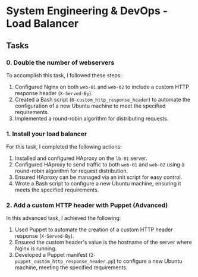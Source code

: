 # System Engineering & DevOps - Load Balancer

## Tasks

### 0. Double the number of webservers

To accomplish this task, I followed these steps:

1. Configured Nginx on both `web-01` and `web-02` to include a custom HTTP response header (`X-Served-By`).
2. Created a Bash script (`0-custom_http_response_header`) to automate the configuration of a new Ubuntu machine to meet the specified requirements.
3. Implemented a round-robin algorithm for distributing requests.

### 1. Install your load balancer

For this task, I completed the following actions:

1. Installed and configured HAproxy on the `lb-01` server.
2. Configured HAproxy to send traffic to both `web-01` and `web-02` using a round-robin algorithm for request distribution.
3. Ensured HAproxy can be managed via an init script for easy control.
4. Wrote a Bash script to configure a new Ubuntu machine, ensuring it meets the specified requirements.

### 2. Add a custom HTTP header with Puppet (Advanced)

In this advanced task, I achieved the following:

1. Used Puppet to automate the creation of a custom HTTP header response (`X-Served-By`).
2. Ensured the custom header's value is the hostname of the server where Nginx is running.
3. Developed a Puppet manifest (`2-puppet_custom_http_response_header.pp`) to configure a new Ubuntu machine, meeting the specified requirements.
